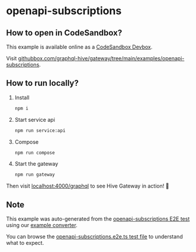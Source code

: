 # openapi-subscriptions

## How to open in CodeSandbox?

This example is available online as a [CodeSandbox Devbox](https://codesandbox.io/docs/learn/devboxes/overview).

Visit [githubbox.com/graphql-hive/gateway/tree/main/examples/openapi-subscriptions](https://githubbox.com/graphql-hive/gateway/tree/main/examples/openapi-subscriptions).

## How to run locally?

1. Install
   ```sh
   npm i
   ```
1. Start service api
   ```sh
   npm run service:api
   ```
1. Compose
   ```sh
   npm run compose
   ```
1. Start the gateway
   ```sh
   npm run gateway
   ```

Then visit [localhost:4000/graphql](http://localhost:4000/graphql) to see Hive Gateway in action! 🚀

## Note

This example was auto-generated from the [openapi-subscriptions E2E test](/e2e/openapi-subscriptions) using our [example converter](/internal/examples).

You can browse the [openapi-subscriptions.e2e.ts test file](/e2e/openapi-subscriptions/openapi-subscriptions.e2e.ts) to understand what to expect.
